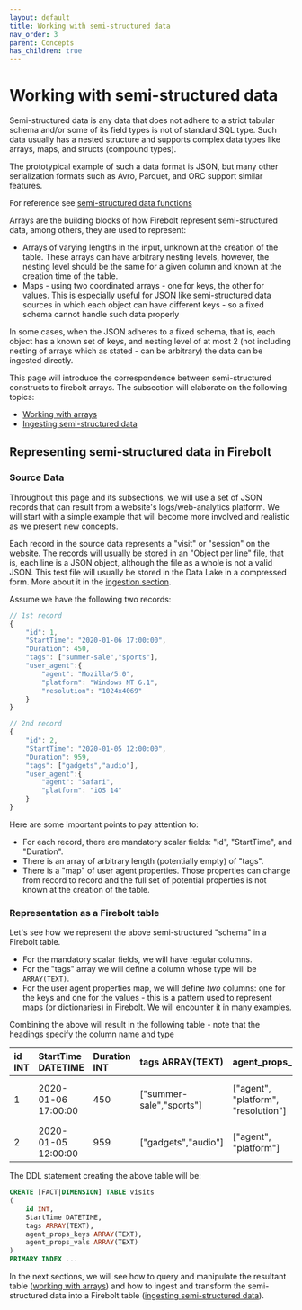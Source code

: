 ```yaml
---
layout: default
title: Working with semi-structured data
nav_order: 3
parent: Concepts
has_children: true
---
```

# Working with semi-structured data

Semi-structured data is any data that does not adhere to a strict tabular schema and/or some of its field types is not of standard SQL type. Such data usually has a nested structure and supports complex data types like arrays, maps, and structs \(compound types\).

The prototypical example of such a data format is JSON, but many other serialization formats such as Avro, Parquet, and ORC support similar features.

For reference see [semi-structured data functions](../../sql-reference/functions-reference/semi-structured-functions/semi-structured-data-functions.html/)

Arrays are the building blocks of how Firebolt represent semi-structured data, among others, they are used to represent:

* Arrays of varying lengths in the input, unknown at the creation of the table. These arrays can have arbitrary nesting levels, however, the nesting level should be the same for a given column and known at the creation time of the table.  
* Maps - using two coordinated arrays - one for keys, the other for values. This is especially useful for JSON like semi-structured data sources in which each object can have different keys - so a fixed schema cannot handle such data properly

In some cases, when the JSON adheres to a fixed schema, that is, each object has a known set of keys, and nesting level of at most 2 \(not including nesting of arrays which as stated - can be arbitrary\) the data can be ingested directly.

This page will introduce the correspondence between semi-structured constructs to firebolt arrays. The subsection will elaborate on the following topics:

* [Working with arrays](working-with-arrays.md)
* [Ingesting semi-structured data](ingesting-semi-structured-data.md)

## Representing semi-structured data in Firebolt

### Source Data

Throughout this page and its subsections, we will use a set of JSON records that can result from a website's logs/web-analytics platform. We will start with a simple example that will become more involved and realistic as we present new concepts.

Each record in the source data represents a "visit" or "session" on the website. The records will usually be stored in an "Object per line" file, that is, each line is a JSON object, although the file as a whole is not a valid JSON. This test file will usually be stored in the Data Lake in a compressed form. More about it in the [ingestion section](ingesting-semi-structured-data.md).

Assume we have the following two records:

```javascript
// 1st record
{
    "id": 1,
    "StartTime": "2020-01-06 17:00:00",
    "Duration": 450,
    "tags": ["summer-sale","sports"],
    "user_agent":{
        "agent": "Mozilla/5.0",
        "platform": "Windows NT 6.1",
        "resolution": "1024x4069"
    }
}

// 2nd record
{
    "id": 2,
    "StartTime": "2020-01-05 12:00:00",
    "Duration": 959,
    "tags": ["gadgets","audio"],
    "user_agent":{
        "agent": "Safari",
        "platform": "iOS 14"
    }
}
```

Here are some important points to pay attention to:

* For each record, there are mandatory scalar fields: "id", "StartTime", and "Duration".
* There is an array of arbitrary length \(potentially empty\) of "tags".
* There is a "map" of user agent properties. Those properties can change from record to record and the full set of potential properties is not known at the creation of the table.

### Representation as a Firebolt table

Let's see how we represent the above semi-structured "schema" in a Firebolt table.

* For the mandatory scalar fields, we will have regular columns.
* For the "tags" array we will define a column whose type will be `ARRAY(TEXT)`.
* For the user agent properties map, we will define _two_ columns: one for the keys and one for the values - this is a pattern used to represent maps \(or dictionaries\) in Firebolt. We will encounter it in many examples.

Combining the above will result in the following table - note that the headings specify the column name and type

| id INT | StartTime DATETIME | Duration INT | tags ARRAY\(TEXT\) | agent\_props\_keys | agent\_props\_vals |
| :--- | :--- | :--- | :--- | :--- | :--- |
| 1 | 2020-01-06 17:00:00 | 450 | \["summer-sale","sports"\] | \["agent", "platform", "resolution"\] | \["Mozilla/5.0", "Windows NT 6.1", "1024x4069"\] |
| 2 | 2020-01-05 12:00:00 | 959 | \["gadgets","audio"\] | \["agent", "platform"\] | \["Safari", "iOS 14"\] |

The DDL statement creating the above table will be:

```sql
CREATE [FACT|DIMENSION] TABLE visits
(
    id INT,
    StartTime DATETIME,
    tags ARRAY(TEXT),
    agent_props_keys ARRAY(TEXT),
    agent_props_vals ARRAY(TEXT)
)
PRIMARY INDEX ...
```

In the next sections, we will see how to query and manipulate the resultant table \([working with arrays](working-with-arrays.md)\) and how to ingest and transform the semi-structured data into a Firebolt table \([ingesting semi-structured data](ingesting-semi-structured-data.md)\).
